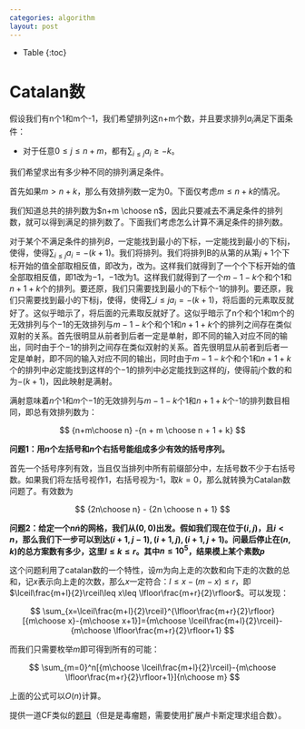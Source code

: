 ```yaml
---
categories: algorithm
layout: post
---
```


- Table
{:toc}

# Catalan数

假设我们有n个1和m个-1，我们希望排列这n+m个数，并且要求排列$a_i$满足下面条件：

- 对于任意$0 \leq j \leq n+m$，都有$\sum_{i\leq j} a_i \geq -k$。

我们希望求出有多少种不同的排列满足条件。

首先如果$m > n+k$，那么有效排列数一定为0。下面仅考虑$m\leq n+k$的情况。

我们知道总共的排列数为$n+m \choose n$，因此只要减去不满足条件的排列数，就可以得到满足的排列数了。下面我们考虑怎么计算不满足条件的排列数。

对于某个不满足条件的排列$B$，一定能找到最小的下标，一定能找到最小的下标j，使得，使得$\sum_{i\leq j} a_i = -(k+1)$。我们将排列。我们将排列B的从第的从第$j+1$个下标开始的值全部取相反值，即改为，改为。这样我们就得到了一个个下标开始的值全部取相反值，即$1$改为$-1$，$-1$改为$1$。这样我们就得到了一个$m-1-k$个和个$1$和$n+1+k$个的排列。要还原，我们只需要找到最小的下标个-1的排列。要还原，我们只需要找到最小的下标j，使得，使得$\sum\_{i\leq j} a_i = -(k+1)$，将后面的元素取反就好了。这似乎暗示了，将后面的元素取反就好了。这似乎暗示了n个和个1和m个的无效排列与个$-1$的无效排列与$m-1-k$个和个$1$和$n+1+k$个的排列之间存在类似双射的关系。首先很明显从前者到后者一定是单射，即不同的输入对应不同的输出，同时由于个$-1$的排列之间存在类似双射的关系。首先很明显从前者到后者一定是单射，即不同的输入对应不同的输出，同时由于$m-1-k$个和个$1$和$n+1+k$个的排列中必定能找到这样的个$-1$的排列中必定能找到这样的$j$，使得前$j$个数的和为$-(k+1)$，因此映射是满射。

满射意味着$n$个$1$和$m$个$-1$的无效排列与$m-1-k$个1和$n+1+k$个-1的排列数目相同，即总有效排列数为：

$$
{n+m\choose n} -{n + m \choose n + 1 + k}
$$

**问题1：用$n$个左括号和$n$个右括号能组成多少有效的括号序列。**

首先一个括号序列有效，当且仅当排列中所有前缀部分中，左括号数不少于右括号数。如果我们将左括号视作1，右括号视为-1，取$k=0$，那么就转换为Catalan数问题了。有效数为

$$
{2n\choose n} - {2n \choose n + 1}
$$

**问题2：给定一个$n\dot n$的网格，我们从$(0,0)$出发。假如我们现在位于$(i,j)$，且$i<n$，那么我们下一步可以到达$(i+1,j-1),(i+1,j),(i+1,j+1)$。问最后停止在$(n,k)$的总方案数有多少，这里$l\leq k\leq r$。其中$n\leq 10^5$，结果模上某个素数$p$**

这个问题利用了catalan数的一个特性，设$m$为向上走的次数和向下走的次数的总和，记$x$表示向上走的次数，那么$x$一定符合：$l\leq x-(m-x)\leq r$，即$\lceil\frac{m+l}{2}\rceil\leq x\leq \lfloor\frac{m+r}{2}\rfloor$。可以发现：

$$
\sum_{x=\lceil\frac{m+l}{2}\rceil}^{\lfloor\frac{m+r}{2}\rfloor}[{m\choose x}-{m\choose x+1}]={m\choose \lceil\frac{m+l}{2}\rceil}-{m\choose \lfloor\frac{m+r}{2}\rfloor+1}
$$

而我们只需要枚举$m$即可得到所有的可能：

$$
\sum_{m=0}^n[{m\choose \lceil\frac{m+l}{2}\rceil}-{m\choose \lfloor\frac{m+r}{2}\rfloor+1}]{n\choose m}
$$

上面的公式可以$O(n)$计算。

提供一道CF类似的[题目](https://codeforces.com/contest/896/problem/D)（但是是毒瘤题，需要使用扩展卢卡斯定理求组合数）。
